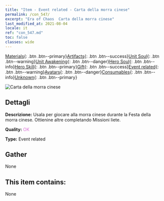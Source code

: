 ```yaml
---
title: "Item - Event related - Carta della morra cinese"
permalink: /con_547/
excerpt: "Era of Chaos  Carta della morra cinese"
last_modified_at: 2021-08-04
locale: it
ref: "con_547.md"
toc: false
classes: wide
---
```

 [Materials](/ItemsIT/){: .btn .btn--primary}[Artifacts](/ItemsIT/Artifacts/){: .btn .btn--success}[Unit Soul](/ItemsIT/UnitSoul/){: .btn .btn--warning}[Unit Awakening](/ItemsIT/UnitAwakening/){: .btn .btn--danger}[Hero Soul](/ItemsIT/HeroSoul/){: .btn .btn--info}[Hero Skill](/ItemsIT/HeroSkill/){: .btn .btn--primary}[Gift](/ItemsIT/Gift/){: .btn .btn--success}[Event related](/ItemsIT/Events/){: .btn .btn--warning}[Avatars](/ItemsIT/Avatars/){: .btn .btn--danger}[Consumables](/ItemsIT/Consumables/){: .btn .btn--info}[Unknown](/ItemsIT/Unknown/){: .btn .btn--primary}

 ![Carta della morra cinese](/images/t/i_10033.png)

## Dettagli
 **Descrizione:** Usala per giocare alla morra cinese durante la Festa della morra cinese. Ottienine altre completando Missioni liete.

 **Quality:** <span style="color: #DA70D6">OK</span>

 **Type:** Event related

## Gather

  None

## This item contains:

  None

